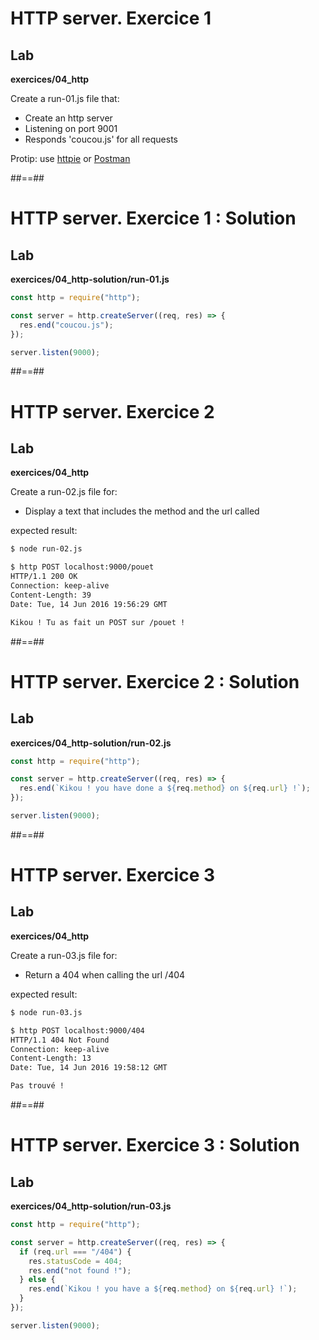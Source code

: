 <!-- .slide: class="exercice" -->

# HTTP server. Exercice 1

## Lab

<b>exercices/04_http</b>

Create a run-01.js file that:

- Create an http server
- Listening on port 9001
- Responds 'coucou.js' for all requests

Protip: use [httpie](https://github.com/jkbrzt/httpie) or [Postman](https://www.postman.com/)

##==##

<!-- .slide: class="exercice" -->

# HTTP server. Exercice 1 : Solution

## Lab

<b>exercices/04_http-solution/run-01.js</b>

```javascript
const http = require("http");

const server = http.createServer((req, res) => {
  res.end("coucou.js");
});

server.listen(9000);
```

##==##

<!-- .slide: class="exercice" -->

# HTTP server. Exercice 2

## Lab

<b>exercices/04_http</b>

Create a run-02.js file for:

- Display a text that includes the method and the url called

expected result:

```bash
$ node run-02.js
```

```bash
$ http POST localhost:9000/pouet
HTTP/1.1 200 OK
Connection: keep-alive
Content-Length: 39
Date: Tue, 14 Jun 2016 19:56:29 GMT

Kikou ! Tu as fait un POST sur /pouet !
```

##==##

<!-- .slide: class="exercice" -->

# HTTP server. Exercice 2 : Solution

## Lab

<b>exercices/04_http-solution/run-02.js</b>

```javascript
const http = require("http");

const server = http.createServer((req, res) => {
  res.end(`Kikou ! you have done a ${req.method} on ${req.url} !`);
});

server.listen(9000);
```

##==##

<!-- .slide: class="exercice" -->

# HTTP server. Exercice 3

## Lab

<b>exercices/04_http</b>

Create a run-03.js file for:

- Return a 404 when calling the url /404

expected result:

```bash
$ node run-03.js
```

```bash
$ http POST localhost:9000/404
HTTP/1.1 404 Not Found
Connection: keep-alive
Content-Length: 13
Date: Tue, 14 Jun 2016 19:58:12 GMT

Pas trouvé !
```

##==##

<!-- .slide: class="exercice" -->

# HTTP server. Exercice 3 : Solution

## Lab

<b>exercices/04_http-solution/run-03.js</b>

```javascript
const http = require("http");

const server = http.createServer((req, res) => {
  if (req.url === "/404") {
    res.statusCode = 404;
    res.end("not found !");
  } else {
    res.end(`Kikou ! you have a ${req.method} on ${req.url} !`);
  }
});

server.listen(9000);
```

